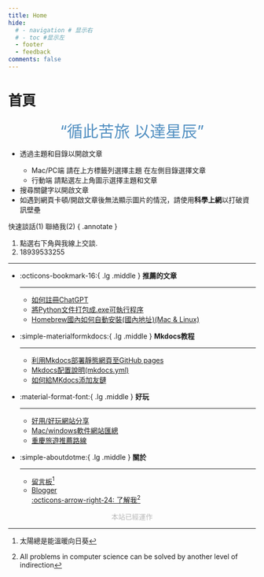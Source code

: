```yaml
---
title: Home
hide:
  # - navigation # 显示右
  # - toc #显示左
  - footer
  - feedback
comments: false
---
```

# 首頁

<!-- <center><font  color= #518FC1 size=6>“循此苦旅，以达星辰”</font></center> -->
<center><font  color= #518FC1 size=6 class="ml3">“循此苦旅 以達星辰”</font></center>
<script src="https://cdnjs.cloudflare.com/ajax/libs/animejs/2.0.2/anime.min.js"></script>


<!-- <center>
<font  color= #608DBD size=3>
<span id="jinrishici-sentence">正在加载今日诗词....</span>
<script src="https://sdk.jinrishici.com/v2/browser/jinrishici.js" charset="utf-8"></script>
</font>
</center> -->

<!-- <center>
<font  color= #608DBD size=3>
<span id="hitokoto-sentence">正在加载一言....</span>
<script src="https://v1.hitokoto.cn"></script>
</font>
</center> -->

<!-- <center>
<font  color= #608DBD size=3>
<p id="hitokoto">
  <a href="#" id="hitokoto_text" target="_blank"></a>
</p>
<script>
  fetch('https://v1.hitokoto.cn')
    .then(response => response.json())
    .then(data => {
      const hitokoto = document.querySelector('#hitokoto_text')
      hitokoto.href = `https://hitokoto.cn/?uuid=${data.uuid}`
      hitokoto.innerText = data.hitokoto
    })
    .catch(console.error)
</script>
</font>
</center> -->


<div id="rcorners2" >
  <div id="rcorners1">
    <!-- <i class="fa fa-calendar" style="font-size:100"></i> -->
    <body>
      <font color="#4351AF">
        <p class="p1"></p>
<script defer>
    //格式：2020年04月12日 10:20:00 星期二
    function format(newDate) {
        var day = newDate.getDay();
        var y = newDate.getFullYear();
        var m =
            newDate.getMonth() + 1 < 10
                ? "0" + (newDate.getMonth() + 1)
                : newDate.getMonth() + 1;
        var d =
            newDate.getDate() < 10 ? "0" + newDate.getDate() : newDate.getDate();
        var h =
            newDate.getHours() < 10 ? "0" + newDate.getHours() : newDate.getHours();
        var min =
            newDate.getMinutes() < 10
                ? "0" + newDate.getMinutes()
                : newDate.getMinutes();
        var s =
            newDate.getSeconds() < 10
                ? "0" + newDate.getSeconds()
                : newDate.getSeconds();
        var dict = {
            1: "一",
            2: "二",
            3: "三",
            4: "四",
            5: "五",
            6: "六",
            0: "天",
        };
        //var week=["日","一","二","三","四","五","六"]
        return (
            y +
            "年" +
            m +
            "月" +
            d +
            "日" +
            " " +
            h +
            ":" +
            min +
            ":" +
            s +
            " 星期" +
            dict[day]
        );
    }
    var timerId = setInterval(function () {
        var newDate = new Date();
        var p1 = document.querySelector(".p1");
        if (p1) {
            p1.textContent = format(newDate);
        }
    }, 1000);
</script>
      </font>
    </body>
  </div>
<ul>
     <li>透過主題和目錄以開啟文章</li>
     <ul>
       <li>Mac/PC端 請在上方標籤列選擇主題 在左側目錄選擇文章</li>
       <li>行動端 請點選左上角圖示選擇主題和文章</li>
     </ul>
     <li>搜尋關鍵字以開啟文章</li>
     <li>
       如遇到網頁卡頓/開啟文章後無法顯示圖片的情況，請使用<strong>科學上網</strong>以打破資訊壁壘
     </li>
   </ul>
</div> 
快速談話(1) 聯絡我(2)
{ .annotate }

1. 點選右下角與我線上交談.
2. 18939533255
***  

<div class="grid cards" markdown>

-   :octicons-bookmark-16:{ .lg .middle } __推薦的文章__

    ---

    - [如何註冊ChatGPT](../develop/ChatGPT.md)
    - [將Python文件打包成.exe可執行程序](../blog/py/python.md)
    - [Homebrew國內如何自動安裝(國內地址)(Mac & Linux)](../blog/Mac/homebrew.md) 
    

-   :simple-materialformkdocs:{ .lg .middle } __Mkdocs教程__

    ---

    - [利用Mkdocs部署靜態網頁至GitHub pages](../blog/Mkdocs/mkdocs1.md)
    - [Mkdocs配置說明(mkdocs.yml)](../blog/Mkdocs/mkdocs2.md)   
    - [如何給MKdocs添加友鏈](../blog/Mkdocs/linktech.md)

    

-   :material-format-font:{ .lg .middle } __好玩__

    ---

    
    - [好用/好玩網站分享](../blog/Webplay.md)
    - [Mac/windows軟件網站匯總](../blog/macsoft.md)
    - [重慶旅遊推薦路線](../trip/InCQ/CQ.md)
    

    

-   :simple-aboutdotme:{ .lg .middle } __關於__

    ---

    - [留言板](../waline.md)[^Knowing-that-loving-you-has-no-ending]
    - [Blogger](../blog/index.md)   
    [:octicons-arrow-right-24: 了解我](../about/geren.md)[^see-how-much-I-love-you]

</div>
  

[^Knowing-that-loving-you-has-no-ending]:太陽總是能溫暖向日葵 
[^see-how-much-I-love-you]:All problems in computer science can be solved by another level of indirection


<head>
<!-- Google tag (gtag.js) -->
<script async src="https://www.googletagmanager.com/gtag/js?id=G-29HZMNR0KG"></script>
<script>
  window.dataLayer = window.dataLayer || [];
  function gtag(){dataLayer.push(arguments);}
  gtag('js', new Date());
  gtag('config', 'G-29HZMNR0KG');
</script>


<!-- Start of Howxm client code snippet -->
<script>
function _howxm(){_howxmQueue.push(arguments)}
window._howxmQueue=window._howxmQueue||[];
_howxm('setAppID','14429fca-cac1-4551-a472-b046a96ebb75');
(function(){var scriptId='howxm_script';
if(!document.getElementById(scriptId)){
var e=document.createElement('script'),
t=document.getElementsByTagName('script')[0];
e.setAttribute('id',scriptId);
e.type='text/javascript';e.async=!0;
e.src='https://static.howxm.com/sdk.js';
t.parentNode.insertBefore(e,t)}})();
</script>
<!-- End of Howxm client code snippet -->

<!-- <script src="//code.tidio.co/6jmawe9m5wy4ahvlhub2riyrnujz7xxi.js" async></script> -->
</head>



<!-- <head>
<script charset="UTF-8" id="LA_COLLECT" src="//sdk.51.la/js-sdk-pro.min.js"></script>
<script>LA.init({id:"3HOcxvgwJJmkuGUi",ck:"3HOcxvgwJJmkuGUi"})</script>
</head> -->



   <body>
        <font color="#B9B9B9">
        <p style="text-align: center; ">
                <span>本站已經運作</span>
                <span id='box1'></span>
    </p>
      <div id="box1"></div>
      <script>
        function timingTime(){
          let start = '2022-10-20 00:00:00'
          let startTime = new Date(start).getTime()
          let currentTime = new Date().getTime()
          let difference = currentTime - startTime
          let m =  Math.floor(difference / (1000))
          let mm = m % 60  // 秒
          let f = Math.floor(m / 60)
          let ff = f % 60 // 分钟
          let s = Math.floor(f/ 60) // 小时
          let ss = s % 24
          let day = Math.floor(s  / 24 ) // 天数
          return day + "天" + ss + "時" + ff + "分" + mm +'秒'
        }
        setInterval(()=>{
          document.getElementById('box1').innerHTML = timingTime()
        },1000)
      </script>
      </font>
    </body>


<!-- <head>
<script defer src="https://analytics.us.umami.is/script.js" data-website-id="dae37494-1db6-408a-afdd-1868e1a7d41a"></script>
</head> -->
